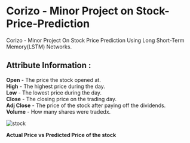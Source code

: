 # Corizo - Minor Project on Stock-Price-Prediction
Corizo - Minor Project On Stock Price Prediction Using Long Short-Term Memory(LSTM) Networks.

## Attribute Information :

**Open** - The price the stock opened at.<br/>
**High** - The highest price during the day.</br>
**Low** - The lowest price during the day.</br>
**Close** - The closing price on the trading day.</br>
**Adj Close** - The price of the stock after paying off the dividends.</br>
**Volume** - How many shares were tradedx.</br>

![stock](https://user-images.githubusercontent.com/101797651/230879127-ba158c63-5690-4db9-a89e-f4ca9903bd42.png)

   **Actual Price vs Predicted Price of the stock**
